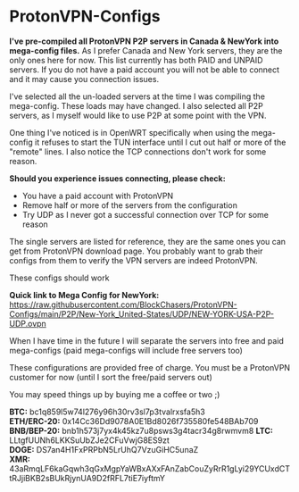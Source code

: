 # ProtonVPN-Configs

**I've pre-compiled all ProtonVPN P2P servers in Canada & NewYork into mega-config files.** As I prefer Canada and New York servers, they are the only ones here for now. This list currently has both PAID and UNPAID servers. If you do not have a paid account you will not be able to connect and it may cause you connection issues.

I've selected all the un-loaded servers at the time I was compiling the mega-config. These loads may have changed. I also selected all P2P servers, as I myself would like to use P2P at some point with the VPN.

One thing I've noticed is in OpenWRT specifically when using the mega-config it refuses to start the TUN interface until I cut out half or more of the "remote" lines. I also notice the TCP connections don't work for some reason.

**Should you experience issues connecting, please check:**

- You have a paid account with ProtonVPN
- Remove half or more of the servers from the configuration
- Try UDP as I never got a successful connection over TCP for some reason

The single servers are listed for reference, they are the same ones you can get from ProtonVPN download page. You probably want to grab their configs from them to verify the VPN servers are indeed ProtonVPN.

These configs should work

**Quick link to Mega Config for NewYork:** https://raw.githubusercontent.com/BlockChasers/ProtonVPN-Configs/main/P2P/New-York_United-States/UDP/NEW-YORK-USA-P2P-UDP.ovpn


When I have time in the future I will separate the servers into free and paid mega-configs (paid mega-configs will include free servers too)

These configurations are provided free of charge. You must be a ProtonVPN customer for now (until I sort the free/paid servers out)

You may speed things up by buying me a coffee or two ;)

**BTC:** bc1q859l5w74l276y96h30rv3sl7p3tvalrxsfa5h3<br />
**ETH/ERC-20:** 0x14Cc36Dd9078A0E1Bd8026f735580fe548BAb709<br />
**BNB/BEP-20:** bnb1h573j7yx4k45kz7u8psws3g4tacr34g8rwmvm8
**LTC:** LLtgfUUNh6LKKSuUbZJe2CFuVwjG8ES9zt<br />
**DOGE:** DS7an4H1FxPRPbN5LrUhQ7VzuGiHC5unaZ<br />
**XMR:** 43aRmqLF6kaGqwh3qGxMgpYaWBxAXxFAnZabCouZyRrR1gLyi29YCUxdCTtRJjiBKB2sBUkRjynUA9D2fRFL7tiE7iyftmY<br />
